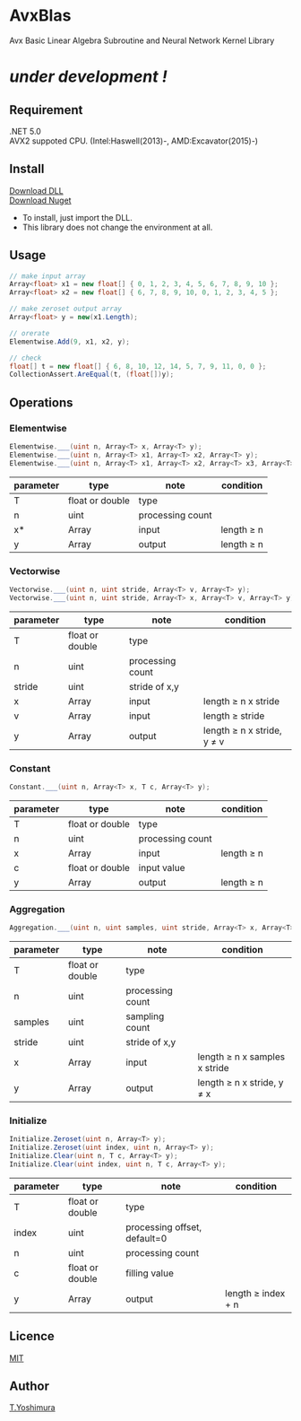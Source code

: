# AvxBlas
 Avx Basic Linear Algebra Subroutine and Neural Network Kernel Library

# *under development !*

## Requirement
.NET 5.0  
AVX2 suppoted CPU. (Intel:Haswell(2013)-, AMD:Excavator(2015)-)

## Install

[Download DLL](https://github.com/tk-yoshimura/AvxBlas/releases)  
[Download Nuget](https://www.nuget.org/packages/tyoshimura.avxblas.ode/)  

- To install, just import the DLL.
- This library does not change the environment at all.

## Usage

```csharp
// make input array
Array<float> x1 = new float[] { 0, 1, 2, 3, 4, 5, 6, 7, 8, 9, 10 };
Array<float> x2 = new float[] { 6, 7, 8, 9, 10, 0, 1, 2, 3, 4, 5 };

// make zeroset output array
Array<float> y = new(x1.Length);

// orerate
Elementwise.Add(9, x1, x2, y);

// check
float[] t = new float[] { 6, 8, 10, 12, 14, 5, 7, 9, 11, 0, 0 };
CollectionAssert.AreEqual(t, (float[])y);
```

## Operations

### Elementwise

```csharp
Elementwise.___(uint n, Array<T> x, Array<T> y);
Elementwise.___(uint n, Array<T> x1, Array<T> x2, Array<T> y);
Elementwise.___(uint n, Array<T> x1, Array<T> x2, Array<T> x3, Array<T> y);
```

|parameter|type|note|condition|
|---|---|---|---|
|T|float or double|type||
|n|uint|processing count||
|x*|Array|input|length &geq; n|
|y|Array|output|length &geq; n|

### Vectorwise

```csharp
Vectorwise.___(uint n, uint stride, Array<T> v, Array<T> y);
Vectorwise.___(uint n, uint stride, Array<T> x, Array<T> v, Array<T> y);
```

|parameter|type|note|condition|
|---|---|---|---|
|T|float or double|type||
|n|uint|processing count||
|stride|uint|stride of x,y||
|x|Array|input|length &geq; n x stride|
|v|Array|input|length &geq; stride|
|y|Array|output|length &geq; n x stride, y &ne; v|

### Constant

```csharp
Constant.___(uint n, Array<T> x, T c, Array<T> y);
```

|parameter|type|note|condition|
|---|---|---|---|
|T|float or double|type||
|n|uint|processing count||
|x|Array|input|length &geq; n|
|c|float or double|input value||
|y|Array|output|length &geq; n|

### Aggregation

```csharp
Aggregation.___(uint n, uint samples, uint stride, Array<T> x, Array<T> y);
```

|parameter|type|note|condition|
|---|---|---|---|
|T|float or double|type||
|n|uint|processing count||
|samples|uint|sampling count||
|stride|uint|stride of x,y||
|x|Array|input|length &geq; n x samples x stride|
|y|Array|output|length &geq; n x stride, y &ne; x|

### Initialize

```csharp
Initialize.Zeroset(uint n, Array<T> y);
Initialize.Zeroset(uint index, uint n, Array<T> y);
Initialize.Clear(uint n, T c, Array<T> y);
Initialize.Clear(uint index, uint n, T c, Array<T> y);
```

|parameter|type|note|condition|
|---|---|---|---|
|T|float or double|type||
|index|uint|processing offset, default=0||
|n|uint|processing count||
|c|float or double|filling value||
|y|Array|output|length &geq; index + n|

## Licence
[MIT](https://github.com/tk-yoshimura/AvxBlas/blob/main/LICENSE)

## Author

[T.Yoshimura](https://github.com/tk-yoshimura)
